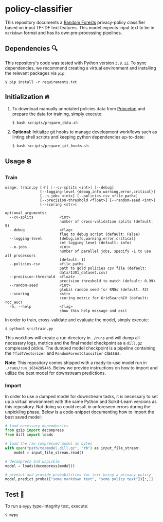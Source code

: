 # policy-classifier

This repository documents a [Random Forests](https://en.wikipedia.org/wiki/Random_forest) privacy-policy classifier based on input TF-IDF text features. This model expects input text to be in `markdown` format and has its own pre-processing pipelines. 

## Dependencies :mag:

This repository's code was tested with Python version `3.8.12`. To sync dependencies, we recommend creating a virtual environment and installing the relevant packages via `pip`:

```
$ pip install -r requirements.txt
```

## Initialization :fire:

1. To download manually annotated policies data from [Princeton](https://privacypolicies.cs.princeton.edu/data-release/data/) and prepare the data for training, simply execute:

    ```
    $ bash scripts/prepare_data.sh
    ```

3. **Optional:** Initialize git hooks to manage development workflows such as linting shell scripts and keeping python dependencies up-to-date:

    ```
    $ bash scripts/prepare_git_hooks.sh
    ```

## Usage :snowflake:

### Train

```
usage: train.py [-h] [--cv-splits <int>] [--debug]
                [--logging-level {debug,info,warning,error,critical}]
                [--n-jobs <int>] [--policies-csv <file_path>]
                [--precision-threshold <float>] [--random-seed <int>]
                [--scoring <str>]

optional arguments:
  --cv-splits            <int>
                         number of cross-validation splits (default: 5)
  --debug                <flag>
                         flag to debug script (default: False)
  --logging-level        {debug,info,warning,error,critical}
                         set logging level (default: info)
  --n-jobs               <int>
                         number of parallel jobs, specify -1 to use all processors
                         (default: 1)
  --policies-csv         <file_path>
                         path to gold policies csv file (default:
                         data/1301_dataset.csv)
  --precision-threshold  <float>
                         precision threshold to match (default: 0.99)
  --random-seed          <int>
                         global random seed for RNGs (default: 42)
  --scoring              <str>
                         scoring metric for GridSearchCV (default: roc_auc)
  -h, --help             <flag>
                         show this help message and exit
```

In order to train, cross-validate and evaluate the model, simply execute:

```
$ python3 src/train.py
```

This workflow will create a run directory in `./runs` and will dump all necessary logs, metrics and the final model checkpoint as a `dill.gz` compressed pickle. The dumped model checkpoint is a pipeline containing the `TfidfVectorizer` and `RandomForestClassifier` classes.

**Note:** This repository comes shipped with a ready-to-use model run in `./runs/run_1634285445`. Below we provide instructions on how to import and utilize the best model for downstream predictions.

### Import

In order to use a dumped model for downstream tasks, it is necessary to set up a virtual environment with the same Python and Scikit-Learn versions as this repository. Not doing so could result in unforeseen errors during the unpickling phase. Below is a code-snippet documenting how to import the best saved model:

```python
# load necessary dependencies
from gzip import decompress
from dill import loads

# load the raw compressed model as bytes
with open("path/to/model.dill.gz", "rb") as input_file_stream:
    model = input_file_stream.read()

# decompress and unpickle
model = loads(decompress(model))

# predict and provide probabilities for text being a privacy policy
model.predict_proba(["some markdown text", "some policy text"])[:,1]
```

## Test :microscope:

To run a `mypy` type-integrity test, execute:

```
$ mypy
```
